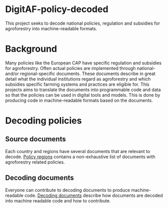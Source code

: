 # DigitAF-policy-decoded

This project seeks to decode national policies, regulation and subsidies for agroforestry into machine-readable formats. 

<h1>Background</h1>
Many policies like the European CAP have specific regulation and subsidies for agroforestry. Often actual policies are implemented through national- and/or regional-specific documents. These documents describe in great detail what the individual institutions regard as agroforestry and which subsidies specific farming systems and practices are eligible for. This projects aims to translate the documents into programmable code and data so that the policies can be used in digital tools and models. This is done by producing code in machine-readable formats based on the documents. 

<h1>Decoding policies</h1>

<h2>Source documents</h2>
Each country and regions have several documents that are relevant to decode. <a href="https://github.com/euraf/DigitAF-policy-decoded/blob/main/REGIONS.md">Policy regions</a> contains a non-exhaustive list of documents with agroforestry related policies. 

<h2>Decoding documents</h2>
Everyone can contribute to decoding documents to produce machine-readable code. <a href="https://github.com/euraf/DigitAF-policy-decoded/blob/main/REGIONS.md">Decoding documents</a> describe how documents are decoded into machine readable code and how to contribute. 
